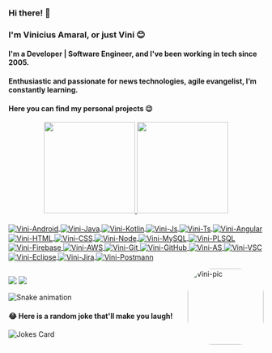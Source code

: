 ### Hi there! 👋
### I'm Vinicius Amaral, or just Vini 😊
#### I'm a Developer | Software Engineer, and I've been working in tech since 2005.
#### Enthusiastic and passionate for news technologies, agile evangelist, I’m constantly learning.
#### Here you can find my personal projects 😉

<!--
**vinnamaral/vinnamaral** is a ✨ _special_ ✨ repository because its `README.md` (this file) appears on your GitHub profile.

Here are some ideas to get you started:

- 🔭 I’m currently working on ...
- 🌱 I’m currently learning ...
- 👯 I’m looking to collaborate on ...
- 🤔 I’m looking for help with ...
- 💬 Ask me about ...
- 📫 How to reach me: ...
- 😄 Pronouns: ...
- ⚡ Fun fact: ...
-->

<div align="center">
  <a href="https://github.com/vinnamaral">
  <img height="180em" src="https://github-readme-stats.vercel.app/api?username=vinnamaral&show_icons=true&theme=dracula&include_all_commits=true&count_private=true"/>
  <img height="180em" src="https://github-readme-stats.vercel.app/api/top-langs/?username=vinnamaral&layout=compact&langs_count=7&theme=dracula&hide=Pascal"/>
</div>
  
<!--## ⚡ Technologies
These are some of the technologies and tools that I work with:-->
  
  <div style="display: inline_block"><br>
  <!--<img align="center" alt="Vini-Android" height="30" width="40" src="https://raw.githubusercontent.com/devicons/devicon/master/icons/android/android-plain.svg">
  <img align="center" alt="Vini-Java" height="30" width="40" src="https://raw.githubusercontent.com/devicons/devicon/master/icons/java/java-original.svg">
  <img align="center" alt="Vini-Kotlin" height="30" width="40" src="https://raw.githubusercontent.com/devicons/devicon/master/icons/kotlin/kotlin-plain.svg">
  <img align="center" alt="Vini-Js" height="30" width="40" src="https://raw.githubusercontent.com/devicons/devicon/master/icons/javascript/javascript-plain.svg">
  <img align="center" alt="Vini-Ts" height="30" width="40" src="https://raw.githubusercontent.com/devicons/devicon/master/icons/typescript/typescript-plain.svg">
  <img align="center" alt="Vini-Angular" height="30" width="40" src="https://raw.githubusercontent.com/devicons/devicon/master/icons/angularjs/angularjs-plain.svg">
  <img align="center" alt="Vini-React" height="30" width="40" src="https://raw.githubusercontent.com/devicons/devicon/master/icons/react/react-original.svg">
  <img align="center" alt="Vini-HTML" height="30" width="40" src="https://raw.githubusercontent.com/devicons/devicon/master/icons/html5/html5-original.svg">
  <img align="center" alt="Vini-CSS" height="30" width="40" src="https://raw.githubusercontent.com/devicons/devicon/master/icons/css3/css3-original.svg">-->   
  
  
  <!-- badges de tamanhos menor (flat square)
  <img align="center" alt="Vini-Android" src="https://img.shields.io/badge/Android-3DDC84?style=flat-square&logo=android&logoColor=white">
  <img align="center" alt="Vini-Java" src="https://img.shields.io/badge/Java-ED8B00?style=flat-square&logo=java&logoColor=white">
  <img align="center" alt="Vini-Kotlin" src="https://img.shields.io/badge/Kotlin-0095D5?&style=flat-square&logo=kotlin&logoColor=white">
  <img align="center" alt="Vini-Js" src="https://img.shields.io/badge/JavaScript-323330?style=flat-square&logo=javascript&logoColor=F7DF1E">
  <img align="center" alt="Vini-Ts" src="https://img.shields.io/badge/TypeScript-007ACC?style=flat-square&logo=typescript&logoColor=white">
  <img align="center" alt="Vini-Angular" src="https://img.shields.io/badge/Angular-DD0031?style=flat-square&logo=angular&logoColor=white">
  <img align="center" alt="Vini-HTML" src="https://img.shields.io/badge/-HTML5-E34F26?style=flat-square&logo=html5&logoColor=white">
  <img align="center" alt="Vini-CSS" src="https://img.shields.io/badge/CSS3-1572B6?style=flat-square&logo=css3&logoColor=white">
  <img align="center" alt="Vini-Node" src="https://img.shields.io/badge/Node.js-43853D?style=flat-square&logo=node.js&logoColor=white">
  <img align="center" alt="Vini-MySQL" src="https://img.shields.io/badge/MySQL-00000F?style=flat-square&logo=mysql&logoColor=white">
  <img align="center" alt="Vini-PLSQL" src="https://img.shields.io/badge/PLSQL-F80000?style=flat-square&logo=oracle&logoColor=black">
  <img align="center" alt="Vini-Firebase" src="https://img.shields.io/badge/firebase-ffca28?style=flat-square&logo=firebase&logoColor=black">
  <img align="center" alt="Vini-AWS" src="https://img.shields.io/badge/Amazon_AWS-232F3E?style=flat-square&logo=amazon-aws&logoColor=white">
  <img align="center" alt="Vini-Git" src="https://img.shields.io/badge/-Git-black?style=flat-square&logo=git">
  <img align="center" alt="Vini-GitHub" src="https://img.shields.io/badge/-GitHub-181717?style=flat-square&logo=github">
  <img align="center" alt="Vini-AS" src="https://img.shields.io/badge/Android_Studio-3DDC84?style=flat-square&logo=android-studio&logoColor=white">
  <img align="center" alt="Vini-VSC" src="https://img.shields.io/badge/-VSCode-007ACC?style=flat-square&logo=visual-studio-code&logoColor=white">
  <img align="center" alt="Vini-Eclipse" src="https://img.shields.io/badge/-Eclipse-2C2255?style=flat-square&logo=eclipse&logoColor=white">
  <img align="center" alt="Vini-Jira" src="https://img.shields.io/badge/-JIRA-0052CC?style=flat-square&logo=jira">
  <img align="center" alt="Vini-Postman" src="https://img.shields.io/badge/Postman-FF6C37?style=flat-square&logo=Postman&logoColor=white">
  -->
  
  
  <!-- badges de tamanho maior (for the badge) 
  <img align="center" alt="Vini-Android" src="https://img.shields.io/badge/Android-3DDC84?style=for-the-badge&logo=android&logoColor=white">
  <img align="center" alt="Vini-Java" src="https://img.shields.io/badge/Java-ED8B00?style=for-the-badge&logo=java&logoColor=white">
  <img align="center" alt="Vini-Kotlin" src="https://img.shields.io/badge/Kotlin-0095D5?&style=for-the-badge&logo=kotlin&logoColor=white">
  <img align="center" alt="Vini-Js" src="https://img.shields.io/badge/JavaScript-323330?style=for-the-badge&logo=javascript&logoColor=F7DF1E">
  <img align="center" alt="Vini-Ts" src="https://img.shields.io/badge/TypeScript-007ACC?style=for-the-badge&logo=typescript&logoColor=white">
  <img align="center" alt="Vini-Angular" src="https://img.shields.io/badge/Angular-DD0031?style=for-the-badge&logo=angular&logoColor=white">
  <img align="center" alt="Vini-HTML" src="https://img.shields.io/badge/HTML5-E34F26?style=for-the-badge&logo=html5&logoColor=white">
  <img align="center" alt="Vini-CSS" src="https://img.shields.io/badge/CSS3-1572B6?style=for-the-badge&logo=css3&logoColor=white">
  <img align="center" alt="Vini-Node" src="https://img.shields.io/badge/Node.js-43853D?style=for-the-badge&logo=node.js&logoColor=white">
  <img align="center" alt="Vini-MySQL" src="https://img.shields.io/badge/MySQL-00000F?style=for-the-badge&logo=mysql&logoColor=white">
  <img align="center" alt="Vini-PLSQL" src="https://img.shields.io/badge/PLSQL-F80000?style=for-the-badge&logo=oracle&logoColor=black">
  <img align="center" alt="Vini-Firebase" src="https://img.shields.io/badge/firebase-ffca28?style=for-the-badge&logo=firebase&logoColor=black">
  <img align="center" alt="Vini-AWS" src="https://img.shields.io/badge/Amazon_AWS-232F3E?style=for-the-badge&logo=amazon-aws&logoColor=white">
  <img align="center" alt="Vini-Git" src="https://img.shields.io/badge/-Git-black?style=for-the-badge&logo=git">
  <img align="center" alt="Vini-GitHub" src="https://img.shields.io/badge/-GitHub-181717?style=for-the-badge&logo=github">
  <img align="center" alt="Vini-AS" src="https://img.shields.io/badge/Android_Studio-3DDC84?style=for-the-badge&logo=android-studio&logoColor=white">
  <img align="center" alt="Vini-VSC" src="https://img.shields.io/badge/-VSCode-007ACC?style=for-the-badge&logo=visual-studio-code&logoColor=white">
  <img align="center" alt="Vini-Eclipse" src="https://img.shields.io/badge/-Eclipse-2C2255?style=for-the-badge&logo=eclipse&logoColor=white">
  <img align="center" alt="Vini-Jira" src="https://img.shields.io/badge/-JIRA-0052CC?style=for-the-badge&logo=jira">
  <img align="center" alt="Vini-Postman" src="https://img.shields.io/badge/Postman-FF6C37?style=for-the-badge&logo=Postman&logoColor=white">
   -->

  
  <!-- badges de tamanho menor e cantos arredondados-->
  <img align="center" alt="Vini-Android" src="https://img.shields.io/badge/Android-3DDC84?logo=android&logoColor=white">
  <img align="center" alt="Vini-Java" src="https://img.shields.io/badge/Java-ED8B00?&logo=java&logoColor=white">
  <img align="center" alt="Vini-Kotlin" src="https://img.shields.io/badge/Kotlin-0095D5?&logo=kotlin&logoColor=white">
  <img align="center" alt="Vini-Js" src="https://img.shields.io/badge/JavaScript-323330?&logo=javascript&logoColor=F7DF1E">
  <img align="center" alt="Vini-Ts" src="https://img.shields.io/badge/TypeScript-007ACC?&logo=typescript&logoColor=white">
  <img align="center" alt="Vini-Angular" src="https://img.shields.io/badge/Angular-DD0031?&logo=angular&logoColor=white">
  <img align="center" alt="Vini-HTML" src="https://img.shields.io/badge/-HTML5-E34F26?logo=html5&logoColor=white">
  <img align="center" alt="Vini-CSS" src="https://img.shields.io/badge/CSS3-1572B6?&logo=css3&logoColor=white">
  <img align="center" alt="Vini-Node" src="https://img.shields.io/badge/Node.js-43853D?&logo=node.js&logoColor=white">
  <img align="center" alt="Vini-MySQL" src="https://img.shields.io/badge/MySQL-00000F?logo=mysql&logoColor=white">
  <img align="center" alt="Vini-PLSQL" src="https://img.shields.io/badge/PLSQL-F80000?&logo=oracle&logoColor=black">
  <img align="center" alt="Vini-Firebase" src="https://img.shields.io/badge/firebase-ffca28?&logo=firebase&logoColor=black">
  <img align="center" alt="Vini-AWS" src="https://img.shields.io/badge/Amazon_AWS-232F3E?&logo=amazon-aws&logoColor=white">
  <img align="center" alt="Vini-Git" src="https://img.shields.io/badge/-Git-black?&logo=git">
  <img align="center" alt="Vini-GitHub" src="https://img.shields.io/badge/-GitHub-181717?&logo=github">
  <img align="center" alt="Vini-AS" src="https://img.shields.io/badge/Android_Studio-3DDC84?&logo=android-studio&logoColor=white">
  <img align="center" alt="Vini-VSC" src="https://img.shields.io/badge/-VSCode-007ACC?&logo=visual-studio-code&logoColor=white">
  <img align="center" alt="Vini-Eclipse" src="https://img.shields.io/badge/-Eclipse-2C2255?&logo=eclipse&logoColor=white">
  <img align="center" alt="Vini-Jira" src="https://img.shields.io/badge/-JIRA-0052CC?&logo=jira">
  <img align="center" alt="Vini-Postmann" src="https://img.shields.io/badge/Postman-FF6C37?&logo=Postman&logoColor=white">
  
 
  <img align="right" alt="Vini-pic" height="150" style="border-radius:50px;"
  src="https://cdn.discordapp.com/attachments/740383188748206178/932842330178871326/Webp.net-gifmaker.gif">

</div>
  
  ##
  
  <div> 
  <!-- <a href="https://instagram.com/vinnamaral" target="_blank"><img src="https://img.shields.io/badge/-Instagram-%23E4405F?style=for-the-badge&logo=instagram&logoColor=white" target="_blank"></a> -->
  <a href = "mailto:vinnamaral@gmail.com"><img src="https://img.shields.io/badge/-Gmail-%23333?style=for-the-badge&logo=gmail&logoColor=white" target="_blank"></a>
  <a href="https://www.linkedin.com/in/vinnamaral/" target="_blank"><img src="https://img.shields.io/badge/-LinkedIn-%230077B5?style=for-the-badge&logo=linkedin&logoColor=white" target="_blank"></a> 
 
  ![Snake animation](https://github.com/vinnamaral/vinnamaral/blob/output/github-contribution-grid-snake.svg)
 
</div>
  
 #### 😂 Here is a random joke that'll make you laugh!
![Jokes Card](https://readme-jokes.vercel.app/api)
  
